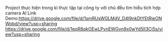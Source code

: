 Project thực hiện trong kì thực tập tại công ty với chủ đều tìm hiểu tích hợp camera AI
Link Demo:https://drive.google.com/file/d/1smRUsWGLMdV_D4I9nkDtYEtRjeONWobd/view?usp=sharing
          https://drive.google.com/file/d/1eqR8qkOEwLPvnEWGvn9x0wYd5II3Cj5s/view?usp=sharing
